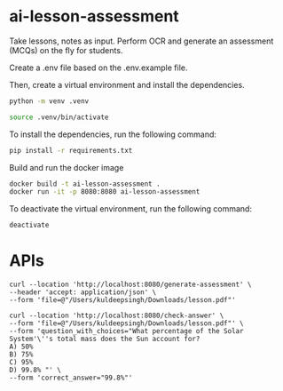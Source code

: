 # ai-lesson-assessment

Take lessons, notes as input. Perform OCR and generate an assessment (MCQs) on the fly for students.

Create a .env file based on the .env.example file.

Then, create a virtual environment and install the dependencies.

```bash
python -m venv .venv

source .venv/bin/activate
```

To install the dependencies, run the following command:

```bash
pip install -r requirements.txt
```

Build and run the docker image

```bash
docker build -t ai-lesson-assessment .
docker run -it -p 8080:8080 ai-lesson-assessment
```

To deactivate the virtual environment, run the following command:

```bash
deactivate
```

# APIs

```
curl --location 'http://localhost:8080/generate-assessment' \
--header 'accept: application/json' \
--form 'file=@"/Users/kuldeepsingh/Downloads/lesson.pdf"'
```

```
curl --location 'http://localhost:8080/check-answer' \
--form 'file=@"/Users/kuldeepsingh/Downloads/lesson.pdf"' \
--form 'question_with_choices="What percentage of the Solar System'\''s total mass does the Sun account for?
A) 50%
B) 75%
C) 95%
D) 99.8% "' \
--form 'correct_answer="99.8%"'
```
